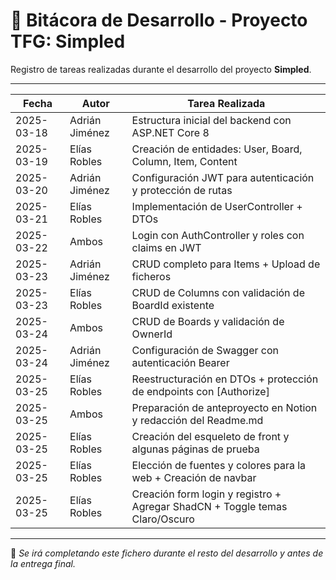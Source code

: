 # 📘 Bitácora de Desarrollo - Proyecto TFG: Simpled

Registro de tareas realizadas durante el desarrollo del proyecto **Simpled**.

---

| Fecha       | Autor                   | Tarea Realizada                                                                 |
|-------------|-------------------------|----------------------------------------------------------------------------------|
| 2025-03-18  | Adrián Jiménez          | Estructura inicial del backend con ASP.NET Core 8                               |
| 2025-03-19  | Elías Robles            | Creación de entidades: User, Board, Column, Item, Content                       |
| 2025-03-20  | Adrián Jiménez          | Configuración JWT para autenticación y protección de rutas                      |
| 2025-03-21  | Elías Robles            | Implementación de UserController + DTOs                                         |
| 2025-03-22  | Ambos                   | Login con AuthController y roles con claims en JWT                              |
| 2025-03-23  | Adrián Jiménez          | CRUD completo para Items + Upload de ficheros                                   |
| 2025-03-23  | Elías Robles            | CRUD de Columns con validación de BoardId existente                             |
| 2025-03-24  | Ambos                   | CRUD de Boards y validación de OwnerId                                          |
| 2025-03-24  | Adrián Jiménez          | Configuración de Swagger con autenticación Bearer                               |
| 2025-03-25  | Elías Robles            | Reestructuración en DTOs + protección de endpoints con [Authorize]              |
| 2025-03-25  | Ambos                   | Preparación de anteproyecto en Notion y redacción del Readme.md                 |
| 2025-03-25  | Elías Robles            | Creación del esqueleto de front y algunas páginas de prueba                     |
| 2025-03-25  | Elías Robles            | Elección de fuentes y colores para la web + Creación de navbar                  |
| 2025-03-25  | Elías Robles            | Creación form login y registro + Agregar ShadCN + Toggle temas Claro/Oscuro     |

---

📌 *Se irá completando este fichero durante el resto del desarrollo y antes de la entrega final.*
